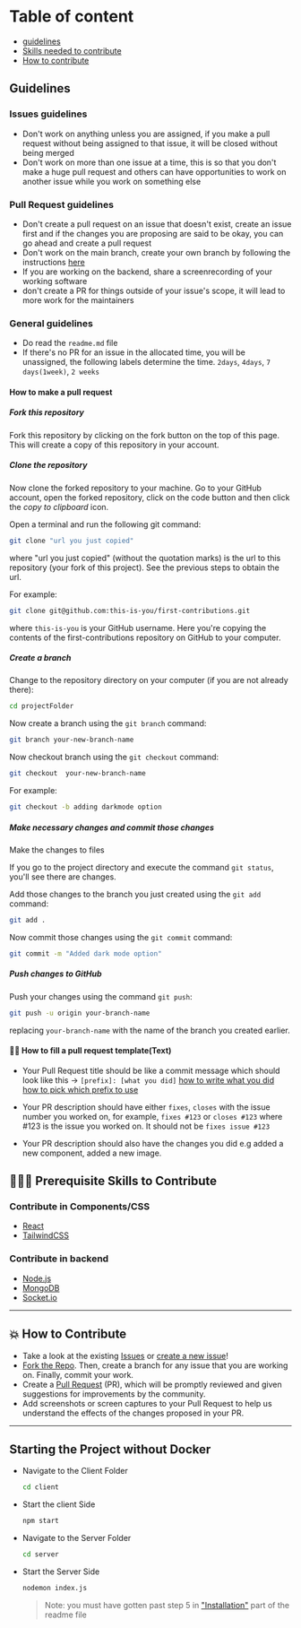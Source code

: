 # Table of content

- [guidelines](#guidelines)
- [Skills needed to contribute](#-prerequisite-skills-to-contribute)
- [How to contribute](#-how-to-contribute)

## Guidelines

### Issues guidelines

- Don't work on anything unless you are assigned, if you make a pull request without being assigned to that issue, it will be closed without being merged
- Don't work on more than one issue at a time, this is so that you don't make a huge pull request and others can have opportunities to work on another issue while you work on something else

### Pull Request guidelines

- Don't create a pull request on an issue that doesn't exist, create an issue first and if the changes you are proposing are said to be okay, you can go ahead and create a pull request
- Don't work on the main branch, create your own branch by following the instructions [here](#-how-to-make-a-pull-request)
- If you are working on the backend, share a screenrecording of your working software
- don't create a PR for things outside of your issue's scope, it will lead to more work for the maintainers


### General guidelines

- Do read the `readme.md` file
- If there's no PR for an issue in the allocated time, you will be unassigned, the following labels determine the time. `2days`, `4days`, `7 days(1week)`, `2 weeks`
#### How to make a pull request

##### Fork this repository

Fork this repository by clicking on the fork button on the top of this page.
This will create a copy of this repository in your account.

##### Clone the repository


Now clone the forked repository to your machine. Go to your GitHub account, open the forked repository, click on the code button and then click the _copy to clipboard_ icon.

Open a terminal and run the following git command:

```bash
git clone "url you just copied"
```

where "url you just copied" (without the quotation marks) is the url to this repository (your fork of this project). See the previous steps to obtain the url.


For example:

```bash
git clone git@github.com:this-is-you/first-contributions.git
```

where `this-is-you` is your GitHub username. Here you're copying the contents of the first-contributions repository on GitHub to your computer.

##### Create a branch

Change to the repository directory on your computer (if you are not already there):

```bash
cd projectFolder
```

Now create a branch using the `git branch` command:
```bash
git branch your-new-branch-name
```
Now checkout branch using the `git checkout` command:


```bash
git checkout  your-new-branch-name
```
For example:

```bash
git checkout -b adding darkmode option
```

##### Make necessary changes and commit those changes

Make the changes to files 

If you go to the project directory and execute the command `git status`, you'll see there are changes.

Add those changes to the branch you just created using the `git add` command:

```bash
git add .
```

Now commit those changes using the `git commit` command:

```bash
git commit -m "Added dark mode option"
```


##### Push changes to GitHub

Push your changes using the command `git push`:

```bash
git push -u origin your-branch-name
```

replacing `your-branch-name` with the name of the branch you created earlier.

#### 👌🏾 How to fill a pull request template(Text)

- Your Pull Request title should be like a commit message which should look like this -> `[prefix]: [what you did]`
[how to write what you did](https://www.freecodecamp.org/news/how-to-write-better-git-commit-messages/)
[how to pick which prefix to use](https://kapeli.com/cheat_sheets/Conventional_Commits.docset/Contents/Resources/Documents/index)

- Your PR description should have either `fixes`, `closes` with the issue number you worked on, for example, `fixes #123` or `closes #123` where #123 is the issue you worked on. It should not be `fixes issue #123`
- Your PR description should also have the changes you did e.g added a new component, added a new image.

## 👩🏽‍💻 Prerequisite Skills to Contribute

### Contribute in Components/CSS

- [React](https://reactjs.org/)
- [TailwindCSS](https://tailwindcss.com/)

### Contribute in backend

- [Node.js](https://nodejs.org/)
- [MongoDB](https://www.mongodb.com/)
- [Socket.io](https://socket.io/)

---

## 💥 How to Contribute

- Take a look at the existing [Issues](https://github.com/Dun-sin/Whisper/issues) or [create a new issue](https://github.com/Dun-sin/Whisper/issues/new/choose)!
- [Fork the Repo](https://github.com/Dun-sin/Whisper/fork). Then, create a branch for any issue that you are working on. Finally, commit your work.
- Create a [Pull Request](https://github.com/Dun-sin/Whisper/compare) (PR), which will be promptly reviewed and given suggestions for improvements by the community.
- Add screenshots or screen captures to your Pull Request to help us understand the effects of the changes proposed in your PR.

---

## Starting the Project without Docker

- Navigate to the Client Folder

  ```bash
  cd client
  ```

- Start the client Side

  ```bash
  npm start
  ```

- Navigate to the Server Folder

  ```bash
  cd server
  ```

- Start the Server Side

  ```bash
  nodemon index.js
  ```

  > Note: you must have gotten past step 5 in ["Installation"](https://github.com/Dun-sin/Whisper#%EF%B8%8F-installation) part of the readme file

